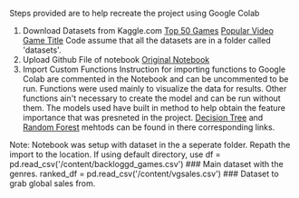 Steps provided are to help recreate the project using Google Colab

1. Download Datasets from Kaggle.com 
[Top 50 Games](https://www.kaggle.com/datasets/devrimtuner/top-100-video-games) 
[Popular Video Game Title](https://www.kaggle.com/datasets/matheusfonsecachaves/popular-video-games)
Code assume that all the datasets are in a folder called 'datasets'. 
2. Upload Github File of notebook
[Original Notebook](https://github.com/Tommyphung1/Project_5/blob/master/Final_Notebook.ipynb)
3. Import Custom Functions
Instruction for importing functions to Google Colab are commented in the Notebook and can be uncommented to be run.
Functions were used mainly to visualize the data for results. Other functions ain't necessary to create the model and can be run without them. The models used have built in method to help obtain the feature importance that was presneted in the project. [Decision Tree](https://scikit-learn.org/stable/modules/generated/sklearn.tree.DecisionTreeClassifier.html) and [Random Forest](https://scikit-learn.org/stable/modules/generated/sklearn.ensemble.RandomForestClassifier.html#sklearn.ensemble.RandomForestClassifier) mehtods can be found in there corresponding links. 

Note: Notebook was setup with dataset in the a seperate folder. Repath the import to the location. If using default directory, use 
df = pd.read_csv('/content/backloggd_games.csv')    ### Main dataset with the genres.
ranked_df = pd.read_csv('/content/vgsales.csv')     ### Dataset to grab global sales from. 